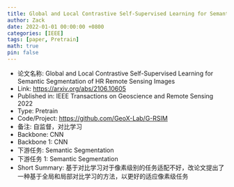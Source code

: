 ```yaml
---
title: Global and Local Contrastive Self-Supervised Learning for Semantic Segmentation of HR Remote Sensing Images
author: Zack
date: 2022-01-01 00:00:00 +0800
categories: [IEEE]
tags: [paper, Pretrain]
math: true
pin: false
---
```

- 论文名称: Global and Local Contrastive Self-Supervised Learning for Semantic Segmentation of HR Remote Sensing Images
- Link: https://arxiv.org/abs/2106.10605
- Published in: IEEE Transactions on Geoscience and Remote Sensing 2022
- Type: Pretrain
- Code/Project: https://github.com/GeoX-Lab/G-RSIM
- 备注: 自监督，对比学习
- Backbone: CNN
- Backbone 1: CNN
- 下游任务: Semantic Segmentation
- 下游任务 1: Semantic Segmentation
- Short Summary: 基于对比学习对于像素级别的任务适配不好，改论文提出了一种基于全局和局部对比学习的方法，以更好的适应像素级任务
